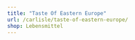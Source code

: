 ```yaml
---
title: "Taste Of Eastern Europe"
url: /carlisle/taste-of-eastern-europe/
shop: Lebensmittel
---
```

